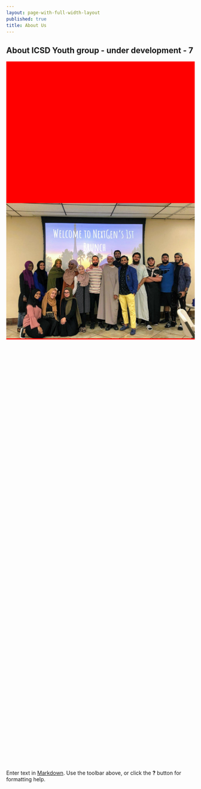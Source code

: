 ```yaml
---
layout: page-with-full-width-layout
published: true
title: About Us
---
```


## About ICSD Youth group - under development - 7

<style>
  .gallery-image {
  	width: 100%;
    padding-top: 75%;
    background-position: 50% 50%;
    background-repeat: no-repeat;
    background-size: cover;
  }
</style>

<div class="row">
  <div class="col-3 gallery-image" style="background-color: red">
    <img src="/media/nextgen-img-1.jpg">
  </div>
  <div class="col-3 gallery-image" style="background-img:url('/media/nextgen-img-2.jpg')">
  </div>
  <div class="col-3 gallery-image" style="background-img:url('/media/nextgen-img-2.jpg')">
  </div>
  <div class="col-3 gallery-image" style="background-img:url('/media/nextgen-img-2.jpg')">
  </div>
</div>


Enter text in [Markdown](http://daringfireball.net/projects/markdown/). Use the toolbar above, or click the **?** button for formatting help.
